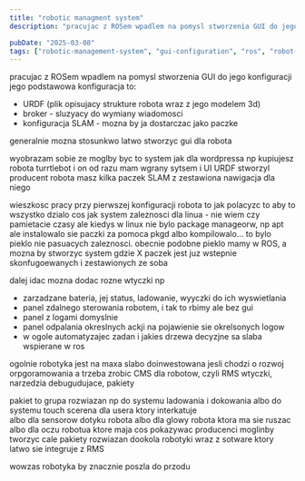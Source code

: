 ```yaml
---
title: "robotic managment system"
description: "pracujac z ROSem wpadlem na pomysl stworzenia GUI do jego konfiguracji jego podstawowa konfiguracja to: - URDF (plik opisujacy strukture robota wraz z jego mode..."

pubDate: "2025-03-08"
tags: ["robotic-management-system", "gui-configuration", "ros", "robot-configuration", "automation", "innovation", "robotics-development"]
---
```


pracujac z ROSem wpadlem na pomysl stworzenia GUI do jego konfiguracji
jego podstawowa konfiguracja to:
- URDF (plik opisujacy strukture robota wraz z jego modelem 3d)
- broker - sluzyacy do wymiany wiadomosci
- konfiguracja SLAM - mozna by ja dostarczac jako paczke

generalnie mozna stosunkwo latwo stworzyc gui dla robota

wyobrazam sobie ze moglby byc to system jak dla wordpressa
np kupiujesz robota turrtlebot i on od razu mam wgrany sytsem i UI
URDF stworzyl producent robota
masz kilka paczek SLAM z zestawiona nawigacja dla niego

wieszkosc pracy przy pierwszej konfiguracji robota to jak polacyzc to aby to wszystko dzialo
cos jak system zaleznosci dla linua - nie wiem czy pamietacie czasy ale kiedys w linux nie bylo package manageorw, np apt ale instalowalo sie paczki za pomoca pkgd albo kompilowalo... to bylo pieklo nie pasuacych zaleznosci. 
obecnie podobne pieklo mamy w ROS, a mozna by stworzyc system gdzie X paczek jest juz wstepnie skonfugoewanych i zestawionych ze soba

dalej idac mozna dodac rozne wtyczki np
- zarzadzane bateria, jej status, ladowanie, wyyczki do ich wyswietlania
- panel zdalnego sterowania robotem, i tak to rbimy ale bez gui
- panel z logami domyslnie
- panel odpalania okreslnych ackji na pojawienie sie okrelsonych logow
- w ogole automatyzajec zadan i jakies drzewa decyzjne sa slaba wspierane w ros

ogolnie robotyka jest na maxa slabo doinwestowana jesli chodzi o rozwoj orpgoramowania
a trzeba zrobic CMS dla robotow, czyli RMS
wtyczki, narzedzia debugudujace, pakiety

pakiet to grupa rozwiazan np do systemu ladowania i dokowania
albo do systemu touch scerena dla usera ktory interkatuje\
albo dla sensorow dotyku robota
albo dla glowy robota ktora ma sie ruszac 
albo dla oczu robotua ktore maja cos pokazywac
producenci moglinby tworzyc cale pakiety rozwiazan dookola robotyki wraz z sotware ktory latwo sie integruje z RMS

wowzas robotyka by znacznie poszla do przodu
